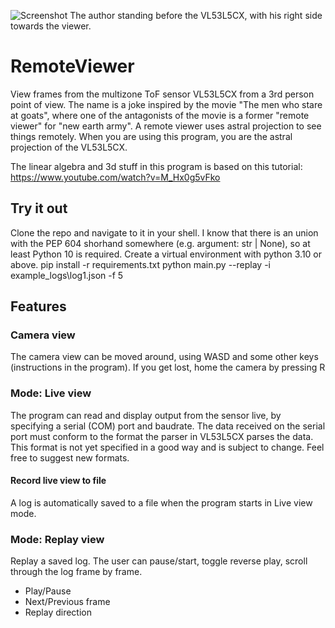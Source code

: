 ![Screenshot](https://user-images.githubusercontent.com/17131686/212317142-6f3a021d-a7af-4114-84c0-c73b2190846a.png)
The author standing before the VL53L5CX, with his right side towards the viewer.

# RemoteViewer
View frames from the multizone ToF sensor VL53L5CX from a 3rd person point of view.
The name is a joke inspired by the movie "The men who stare at goats", where one of the antagonists of the movie is a former "remote viewer" for "new earth army". A remote viewer uses astral projection to see things remotely. When you are using this program, you are the astral projection of the VL53L5CX.

The linear algebra and 3d stuff in this program is based on this tutorial:
https://www.youtube.com/watch?v=M_Hx0g5vFko

## Try it out
Clone the repo and navigate to it in your shell.
I know that there is an union with the PEP 604 shorhand somewhere (e.g. argument: str | None), so at least Python 10 is required.
Create a virtual environment with python 3.10 or above.
pip install -r requirements.txt
python main.py --replay -i example_logs\log1.json -f 5

## Features
### Camera view
The camera view can be moved around, using WASD and some other keys (instructions in the program). If you get lost, home the camera by pressing R

### Mode: Live view
The program can read and display output from the sensor live, by specifying a serial (COM) port and baudrate. The data received on the serial port must conform to the format the parser in VL53L5CX parses the data. This format is not yet specified in a good way and is subject to change. Feel free to suggest new formats.

#### Record live view to file
A log is automatically saved to a file when the program starts in Live view mode.

### Mode: Replay view
Replay a saved log. The user can pause/start, toggle reverse play, scroll through the log frame by frame.
- Play/Pause
- Next/Previous frame
- Replay direction
